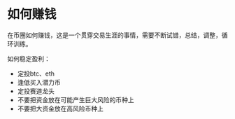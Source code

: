 # 如何赚钱

在币圈如何赚钱，这是一个贯穿交易生涯的事情，需要不断试错，总结，调整，循环训练。

如何稳定盈利：

* 定投btc、eth
* 逢低买入潜力币
* 定投赛道龙头
* 不要把资金放在可能产生巨大风险的币种上
* 不要把大资金放在高风险币种上
